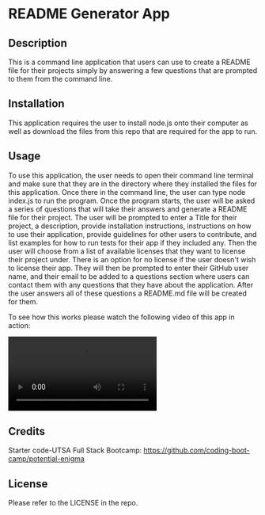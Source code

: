 # README Generator App

## Description

This is a command line application that users can use to create a README file for their projects simply by answering a few questions that are prompted to them from the command line.

## Installation

This application requires the user to install node.js onto their computer as well as download the files from this repo that are required for the app to run. 

## Usage

To use this application, the user needs to open their command line terminal and make sure that they are in the directory where they installed the files for this application. Once there in the command line, the user can type node index.js to run the program. Once the program starts, the user will be asked a series of questions that will take their answers and generate a README file for their project. The user will be prompted to enter a Title for their project, a description, provide installation instructions, instructions on how to use their application, provide guidelines for other users to contribute, and list examples for how to run tests for their app if they included any. Then the user will choose from a list of available licenses that they want to license their project under. There is an option for no license if the user doesn't wish to license their app. They will then be prompted to enter their GitHub user name, and their email to be added to a questions section where users can contact them with any questions that they have about the application. After the user answers all of these questions a README.md file will be created for them.

To see how this works please watch the following video of this app in action:

![README Generator App Demo](/README-Generator-App-Demo.webm)

## Credits

Starter code-UTSA Full Stack Bootcamp: https://github.com/coding-boot-camp/potential-enigma

## License

Please refer to the LICENSE in the repo.